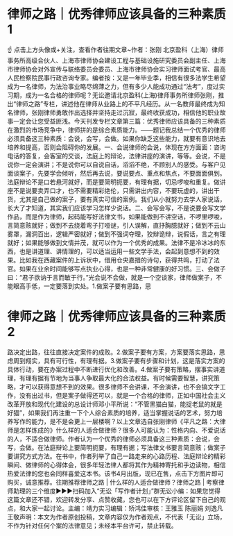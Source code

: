 # 律师之路｜优秀律师应该具备的三种素质1

☝ 点击上方头像或+关注，查看作者往期文章~作者：张刚 北京盈科（上海）律师事务所高级合伙人、上海市律师协会建设工程与基础设施研究委员会副主任、上海市律师协会对外宣传与联络委员会委员、上海市律师协会实习律师面试考官、最高人民检察院民事行政咨询专家。编者按：又是一年毕业季，相信有很多法学生希望成为一名律师，为法治事业略尽绵薄之力，但有多少人能成功通过“法考”，度过实习期，成为一名合格的律师呢？无讼邀请北京盈科(上海)律师事务所律师张刚，推出“律师之路”专栏，讲述他在律师从业路上的不平凡经历。从一名教师最终成为知名律师，张刚律师勇敢作出选择并坚持走过沉寂，最终收获成功，相信他的职业故事一定会让您受益匪浅。今天刊发专栏文章第三篇：优秀律师应该具备的三种素质在激烈的市场竞争中，律师拼的是综合素质能力。——题记我总结一个优秀的律师必须具备这三种素质：会说，会写，会做。如果你缺乏这些能力，就要有意识地去培养和提高，否则会阻碍你的发展。一、会说律师的会说，体现在方方面面：咨询电话的答复，会客室的交谈，法庭上的辩论，法律讲座的演讲，等等。会说，不是说你一定会演讲；不是说你可以自说自话，滔滔不绝，不顾别人的感受。与客户见面谈案子，先要学会倾听，然后再去说，要说要点、重点和焦点，不要面面俱到。法庭辩论不是口若悬河就好，而是要简明扼要，有理有据，切忌啰唆和重复。做讲座不是说要卖弄口才，也不需要精彩绝伦，只需讲出内容，不要玩虚的，讲出干货，尤其是自己做的案子，要有真实可信的案例。我们从小就努力去学人家说话，长大了才知道，其实我们应该学习怎样少说话。二、会写会写，不是说要会写文学作品，而是作为律师，起码能写好法律文书，如果能做到不讲空话，不啰里啰唆，言简意赅就好；做到不去绕着弯子打哑谜，引人误解，直抒胸臆就好；做到不云山雾罩，漏洞百出，逻辑严密就好；做到不强词夺理，狡辩诡辩，说假话，言之有理就好；如果能够做到文情并茂，就可以作为一个优秀的成果。法律不是冷冰冰的东西，也是讲道理、讲情理的，可以适当运用一些文学手法，会起到意想不到的效果。比如我在西藏案件的上诉状中，借用仓央嘉措的诗句，获得共鸣，打动了法官。如果在业余时间能够写点执业心得，也是一种非常健康的好习惯。三、会做子曰：“君子欲讷于言而敏于行。”光会说不会做，就是一个空谈家，律师做案子，不能眼高手低，一定要落到实处。1.做案子要有思路，思

# 律师之路｜优秀律师应该具备的三种素质2

路决定出路，往往直接决定案件的成败。2.做案子要有方案，方案要落实思路，思虑周到翔实，具有可行性，有理有据。3.做案子要有步骤和计划，这是落实方案的具体行动，要在办案过程中不断进行优化和改善。4.做案子要有策略，摆事实讲道理，有理有据有节地为当事人争取最大化的合法权益。有时候需要智慧，讲究策略，才可以获得意想不到的效果。很多律师不会讲课，不会演讲，也不会搞文字工作，没有出过书，但是案子做得还可以，就是一个合格的律师，正如中国社会主义改革开放和现代化建设的总设计师邓小平所说：“不管黑猫白猫，能捉老鼠的就是好猫”，如果我们再注重一下个人综合素质的培养，适当掌握说话的艺术，努力培养写作的能力，是不是会更上一层楼啊？以上文章选自张刚律师《平凡之路：大律师是怎样炼成的》什么样的人适合做律师？很多人可能认为：性格内向、不爱说话的人，不适合做律师。作者认为一个优秀的律师必须具备这三种素质：会说，会写，会做。在法庭辩论上要简明扼要，有理有据；写法律文书要言简意赅；做案子要讲究方式方法。在书中，作者列举了自己一路走来的心路历程、法庭辩论的精彩瞬间、做律师的心得体会，很多年轻法律人都将其作为精神寄托和手边读物，相信热爱法律的您也会同样喜爱这本书。该书4月出版，现已在售，点击下方图片即可购买，诚意推荐。往期推荐律师之路 | 什么样的人适合做律师？律师之路 | 考察律师助理的三个维度►►►扫码加入“无讼「写作者计划」”群无讼小编：如果您觉得这篇文章还不错，欢迎转发分享、点赞收藏，您也可以在下方评论区留下自己的观点，和大家一起讨论。主编：靖力实习编辑：矫鸿佳审核：王雅玉 陈丽娟 刘逸凡 王敬声明：本文为作者原创投稿，文章内容仅为作者观点，不代表「无讼」立场，不作为针对任何个案的法律意见；未经本平台许可，禁止转载。

